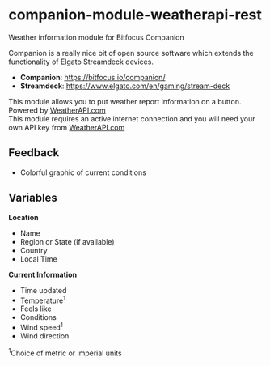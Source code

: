# companion-module-weatherapi-rest

Weather information module for Bitfocus Companion

Companion is a really nice bit of open source software which extends the functionality 
of Elgato Streamdeck devices.

* **Companion**: https://bitfocus.io/companion/
* **Streamdeck**: https://www.elgato.com/en/gaming/stream-deck

This module allows you to put weather report information on a button.<br>
Powered by <a href="https://www.weatherapi.com/" title="Free Weather API">WeatherAPI.com</a><br>
This module requires an active internet connection and you will need your own API key from <a href="https://www.weatherapi.com/" title="Free Weather API">WeatherAPI.com</a>

## Feedback
* Colorful graphic of current conditions

## Variables
**Location**
* Name
* Region or State (if available)
* Country
* Local Time
  
**Current Information**
* Time updated
* Temperature<sup>1</sup>
* Feels like
* Conditions
* Wind speed<sup>1</sup>
* Wind direction
  

<sup>1</sup>Choice of metric or imperial units
